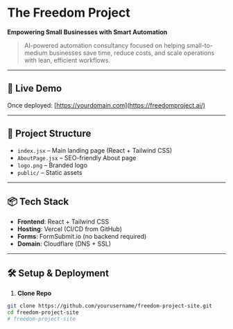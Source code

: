 # The Freedom Project

**Empowering Small Businesses with Smart Automation**

> AI-powered automation consultancy focused on helping small-to-medium businesses save time, reduce costs, and scale operations with lean, efficient workflows.

---

## 🚀 Live Demo
Once deployed: [https://yourdomain.com](https://freedomproject.ai/)

---

## 📁 Project Structure

- `index.jsx` – Main landing page (React + Tailwind CSS)
- `AboutPage.jsx` – SEO-friendly About page
- `logo.png` – Branded logo
- `public/` – Static assets

---

## 📦 Tech Stack

- **Frontend**: React + Tailwind CSS
- **Hosting**: Vercel (CI/CD from GitHub)
- **Forms**: FormSubmit.io (no backend required)
- **Domain**: Cloudflare (DNS + SSL)

---

## 🛠 Setup & Deployment

1. **Clone Repo**
```bash
git clone https://github.com/yourusername/freedom-project-site.git
cd freedom-project-site
# freedom-project-site
